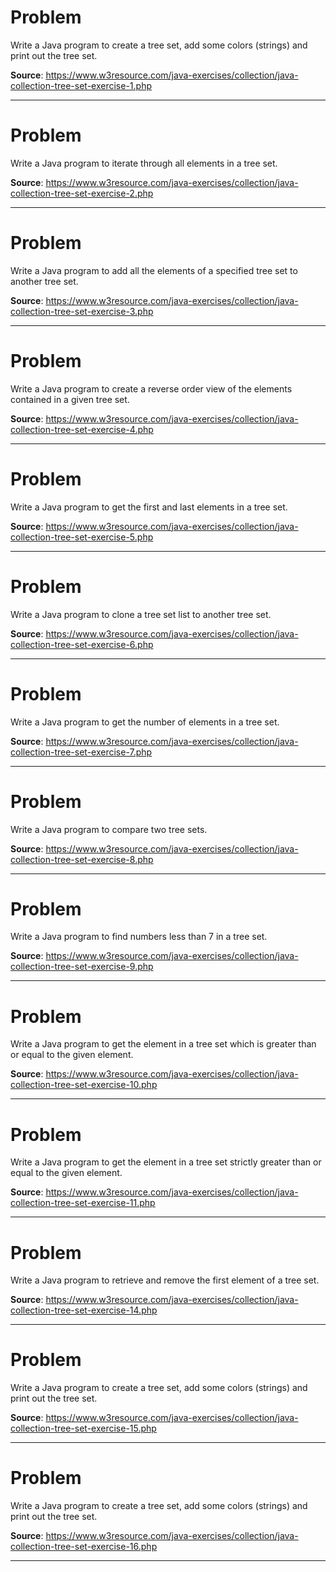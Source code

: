 # Problem
Write a Java program to create a tree set, add some colors (strings) and print out the tree set.

**Source**: https://www.w3resource.com/java-exercises/collection/java-collection-tree-set-exercise-1.php

---

# Problem
Write a Java program to iterate through all elements in a tree set.

**Source**: https://www.w3resource.com/java-exercises/collection/java-collection-tree-set-exercise-2.php

---

# Problem
Write a Java program to add all the elements of a specified tree set to another tree set.

**Source**: https://www.w3resource.com/java-exercises/collection/java-collection-tree-set-exercise-3.php

---

# Problem
Write a Java program to create a reverse order view of the elements contained in a given tree set.

**Source**: https://www.w3resource.com/java-exercises/collection/java-collection-tree-set-exercise-4.php

---

# Problem
Write a Java program to get the first and last elements in a tree set.

**Source**: https://www.w3resource.com/java-exercises/collection/java-collection-tree-set-exercise-5.php

---

# Problem
Write a Java program to clone a tree set list to another tree set.

**Source**: https://www.w3resource.com/java-exercises/collection/java-collection-tree-set-exercise-6.php

---

# Problem
Write a Java program to get the number of elements in a tree set.

**Source**: https://www.w3resource.com/java-exercises/collection/java-collection-tree-set-exercise-7.php

---

# Problem
Write a Java program to compare two tree sets.

**Source**: https://www.w3resource.com/java-exercises/collection/java-collection-tree-set-exercise-8.php

---
# Problem
Write a Java program to find numbers less than 7 in a tree set.

**Source**: https://www.w3resource.com/java-exercises/collection/java-collection-tree-set-exercise-9.php

---
# Problem
Write a Java program to get the element in a tree set which is greater than or equal to the given element.

**Source**: https://www.w3resource.com/java-exercises/collection/java-collection-tree-set-exercise-10.php

---
# Problem
Write a Java program to get the element in a tree set strictly greater than or equal to the given element.

**Source**: https://www.w3resource.com/java-exercises/collection/java-collection-tree-set-exercise-11.php

---




# Problem
Write a Java program to retrieve and remove the first element of a tree set.

**Source**: https://www.w3resource.com/java-exercises/collection/java-collection-tree-set-exercise-14.php

---

# Problem
Write a Java program to create a tree set, add some colors (strings) and print out the tree set.

**Source**: https://www.w3resource.com/java-exercises/collection/java-collection-tree-set-exercise-15.php

---

# Problem
Write a Java program to create a tree set, add some colors (strings) and print out the tree set.

**Source**: https://www.w3resource.com/java-exercises/collection/java-collection-tree-set-exercise-16.php

---